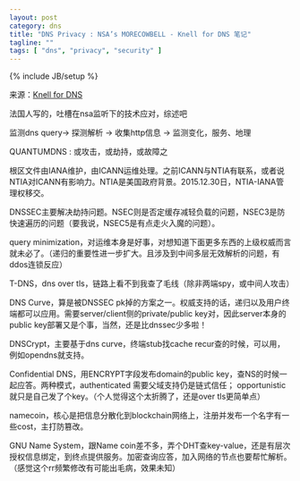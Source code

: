 ```yaml
---
layout: post
category: dns
title: "DNS Privacy : NSA’s MORECOWBELL - Knell for DNS 笔记"
tagline: ""
tags: [ "dns", "privacy", "security" ]
---
```

{% include JB/setup %}


来源：[Knell for DNS](https://gnunet.org/sites/default/files/mcb-en.pdf) 

法国人写的，吐槽在nsa监听下的技术应对，综述吧

监测dns query-> 探测解析 -> 收集http信息 -> 监测变化，服务、地理

QUANTUMDNS : 或攻击，或劫持，或故障之

根区文件由IANA维护，由ICANN运维处理。之前ICANN与NTIA有联系，或者说NTIA对ICANN有影响力。NTIA是美国政府背景。2015.12.30日，NTIA-IANA管理权移交。

DNSSEC主要解决劫持问题。NSEC则是否定缓存减轻负载的问题，NSEC3是防快速遍历的问题（要我说，NSEC5是有点走火入魔的问题）。

query minimization，对运维本身是好事，对想知道下面更多东西的上级权威而言就未必了。（递归的重要性进一步扩大。且涉及到中间多层无效解析的问题，有ddos连锁反应）

T-DNS，dns over tls，链路上看不到我查了毛线（除非两端spy，或中间人攻击）

DNS Curve，算是被DNSSEC pk掉的方案之一。权威支持的话，递归以及用户终端都可以应用。需要server/client侧的private/public key对，因此server本身的public key部署又是个事，当然，还是比dnssec少多啦！

DNSCrypt，主要基于dns curve，终端stub找cache recur查的时候，可以用，例如opendns就支持。

Confidential DNS，用ENCRYPT字段发布domain的public key，查NS的时候一起应答。两种模式，authenticated 需要父域支持仍是链式信任； opportunistic 就只是自己发了个key。（个人觉得这个太折腾了，还是over tls更简单点）

namecoin，核心是把信息分散化到blockchain网络上，注册并发布一个名字有一些cost，主打防篡改。

GNU Name System，跟Name coin差不多，弄个DHT查key-value，还是有层次授权信息绑定，到终点提供服务。加密查询应答，加入网络的节点也要帮忙解析。（感觉这个rr频繁修改有可能出毛病，效果未知）
